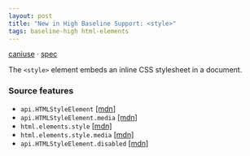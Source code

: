 ```yaml
---
layout: post
title: "New in High Baseline Support: <style>"
tags: baseline-high html-elements
---
```


[caniuse](https://caniuse.com/?search=style) · [spec](https://html.spec.whatwg.org/multipage/semantics.html#the-style-element)

The `<style>` element embeds an inline CSS stylesheet in a document.

### Source features

- ``api.HTMLStyleElement`` [[mdn]](https://developer.mozilla.org/en-US/search?q=api.HTMLStyleElement)
- ``api.HTMLStyleElement.media`` [[mdn]](https://developer.mozilla.org/en-US/search?q=api.HTMLStyleElement.media)
- ``html.elements.style`` [[mdn]](https://developer.mozilla.org/en-US/search?q=html.elements.style)
- ``html.elements.style.media`` [[mdn]](https://developer.mozilla.org/en-US/search?q=html.elements.style.media)
- ``api.HTMLStyleElement.disabled`` [[mdn]](https://developer.mozilla.org/en-US/search?q=api.HTMLStyleElement.disabled)
